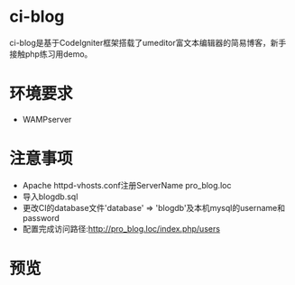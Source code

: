 # ci-blog
ci-blog是基于CodeIgniter框架搭载了umeditor富文本编辑器的简易博客，新手接触php练习用demo。
# 环境要求
* WAMPserver
# 注意事项
* Apache httpd-vhosts.conf注册ServerName pro_blog.loc
* 导入blogdb.sql
* 更改CI的database文件'database' => 'blogdb'及本机mysql的username和password
* 配置完成访问路径:http://pro_blog.loc/index.php/users
# 预览

